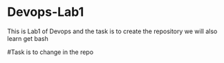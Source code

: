 # Devops-Lab1
This is Lab1 of Devops and the task is to create the repository
we will also learn get bash

#Task 
is to change in the repo
